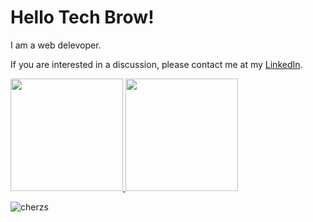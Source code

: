 # Hello Tech Brow! 
I am a web delevoper.

If you are interested in a discussion, please contact me at my [LinkedIn](https://www.linkedin.com/in/galih-purnomo-61a890275/).
 
<p align="left">
<a href="https://github.com/yustinusgalihp">
  <img height="180em" src="https://github-readme-stats-eight-theta.vercel.app/api?username=yustinusgalihp&show_icons=true&theme=algolia&include_all_commits=true&count_private=true"/>
  <img height="180em" src="https://github-readme-stats-eight-theta.vercel.app/api/top-langs/?username=yustinusgalihp&layout=compact&langs_count=8&theme=algolia"/>
</a>
</p>
<p align="left"> <img src="https://komarev.com/ghpvc/?username=yustinusgalihp&label=Profile%20views&color=0e75b6&style=flat" alt="cherzs" /> </p>
